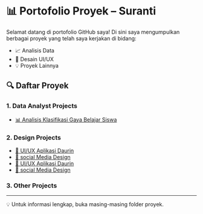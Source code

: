 # 📊 Portofolio Proyek – Suranti

Selamat datang di portofolio GitHub saya! Di sini saya mengumpulkan berbagai proyek yang telah saya kerjakan di bidang:

- 📈 Analisis Data
- 🎨 Desain UI/UX
- 💡 Proyek Lainnya

## 🔍 Daftar Proyek

### 1. Data Analyst Projects
- [📊 Analisis Klasifikasi Gaya Belajar Siswa](data-analyst-projects/konsumsi-ikan-nasional/)

### 2. Design Projects
- [🏥 UI/UX Aplikasi Daurin](design-projects/aplikasi-rs/)
- [🏫 social Media Design](design-projects/dashboard-sekolah/)
- [🏥 UI/UX Aplikasi Daurin](design-projects/aplikasi-rs/)
- [🏫 social Media Design](design-projects/dashboard-sekolah/)

### 3. Other Projects
---

💡 Untuk informasi lengkap, buka masing-masing folder proyek.
